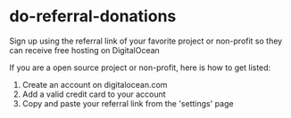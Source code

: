 # do-referral-donations
Sign up using the referral link of your favorite project or non-profit so they can receive free hosting on DigitalOcean

If you are a open source project or non-profit, here is how to get listed:

1. Create an account on digitalocean.com
2. Add a valid credit card to your account
3. Copy and paste your referral link from the 'settings' page
